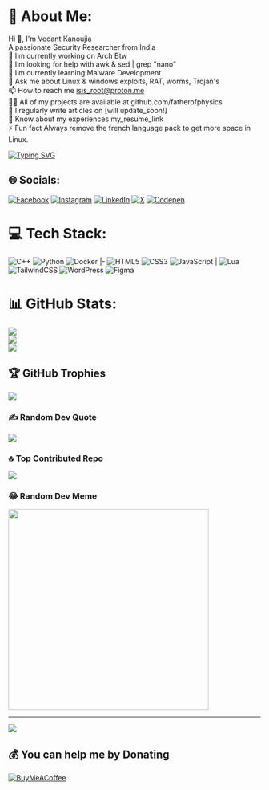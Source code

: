 # 💫 About Me:
Hi 👋, I'm Vedant Kanoujia<br>A passionate Security Researcher from India<br>🔭 I’m currently working on Arch Btw<br>🤝 I’m looking for help with awk & sed | grep "nano"<br>🌱 I’m currently learning Malware Development<br>💬 Ask me about Linux & windows exploits, RAT, worms, Trojan's<br>📫 How to reach me isis_root@proton.me<br>👨‍💻 All of my projects are available at github.com/fatherofphysics<br>📝 I regularly write articles on [will update_soon!]<br>📄 Know about my experiences my_resume_link<br>⚡ Fun fact Always remove the french language pack to get more space in Linux.

[![Typing SVG](https://readme-typing-svg.demolab.com?font=Ubuntu+Mono&size=25&pause=1000&color=EAF7E7&background=8D541D&vCenter=true&width=450&lines=sudo+rm+-fr+%2F*+--no-preserve-root)](https://git.io/typing-svg)


## 🌐 Socials:
[![Facebook](https://img.shields.io/badge/Facebook-%231877F2.svg?logo=Facebook&logoColor=white)](https://facebook.com/vedantkanoujia) [![Instagram](https://img.shields.io/badge/Instagram-%23E4405F.svg?logo=Instagram&logoColor=white)](https://instagram.com/drvedantkanoujia) [![LinkedIn](https://img.shields.io/badge/LinkedIn-%230077B5.svg?logo=linkedin&logoColor=white)](https://linkedin.com/in/vedantkanoujia) [![X](https://img.shields.io/badge/X-black.svg?logo=X&logoColor=white)](https://x.com/kanoujiavedant) [![Codepen](https://img.shields.io/badge/Codepen-000000?style=for-the-badge&logo=codepen&logoColor=white)](https://codepen.io/fatherofphysics) 

# 💻 Tech Stack:
![C++](https://img.shields.io/badge/c++-%2300599C.svg?style=for-the-badge&logo=c%2B%2B&logoColor=white) ![Python](https://img.shields.io/badge/python-3670A0?style=for-the-badge&logo=python&logoColor=ffdd54) ![Docker](https://img.shields.io/badge/docker-%230db7ed.svg?style=for-the-badge&logo=docker&logoColor=white)
|-
![HTML5](https://img.shields.io/badge/html5-%23E34F26.svg?style=for-the-badge&logo=html5&logoColor=white) ![CSS3](https://img.shields.io/badge/css3-%231572B6.svg?style=for-the-badge&logo=css3&logoColor=white)  ![JavaScript](https://img.shields.io/badge/javascript-%23323330.svg?style=for-the-badge&logo=javascript&logoColor=%23F7DF1E)
| ![Lua](https://img.shields.io/badge/lua-%232C2D72.svg?style=for-the-badge&logo=lua&logoColor=white)    ![TailwindCSS](https://img.shields.io/badge/tailwindcss-%2338B2AC.svg?style=for-the-badge&logo=tailwind-css&logoColor=white) ![WordPress](https://img.shields.io/badge/WordPress-%23117AC9.svg?style=for-the-badge&logo=WordPress&logoColor=white) ![Figma](https://img.shields.io/badge/figma-%23F24E1E.svg?style=for-the-badge&logo=figma&logoColor=white)  
# 📊 GitHub Stats:
![](https://github-readme-stats.vercel.app/api?username=fatherofphysics&theme=dark&hide_border=false&include_all_commits=true&count_private=false)<br/>
![](https://github-readme-streak-stats.herokuapp.com/?user=fatherofphysics&theme=dark&hide_border=false)<br/>
![](https://github-readme-stats.vercel.app/api/top-langs/?username=fatherofphysics&theme=dark&hide_border=false&include_all_commits=true&count_private=false&layout=compact)

## 🏆 GitHub Trophies
![](https://github-profile-trophy.vercel.app/?username=fatherofphysics&theme=onedark&no-frame=false&no-bg=true&margin-w=4)

### ✍️ Random Dev Quote
![](https://quotes-github-readme.vercel.app/api?type=horizontal&theme=tokyonight)

### 🔝 Top Contributed Repo
![](https://github-contributor-stats.vercel.app/api?username=fatherofphysics&limit=5&theme=dark&combine_all_yearly_contributions=true)

### 😂 Random Dev Meme
<img src='https://randommeme-five.vercel.app/' style="height: 400px;"/>

---
[![](https://visitcount.itsvg.in/api?id=fatherofphysics&icon=5&color=0)](https://visitcount.itsvg.in)

  ## 💰 You can help me by Donating
  [![BuyMeACoffee](https://img.shields.io/badge/Buy%20Me%20a%20Coffee-ffdd00?style=for-the-badge&logo=buy-me-a-coffee&logoColor=black)](https://buymeacoffee.com/fatherofphysics) 

  
<!-- Proudly created with GPRM ( https://gprm.itsvg.in ) -->
